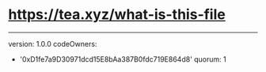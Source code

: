 # https://tea.xyz/what-is-this-file
---
version: 1.0.0
codeOwners:
  - '0xD1fe7a9D30971dcd15E8bAa387B0fdc719E864d8'
quorum: 1
